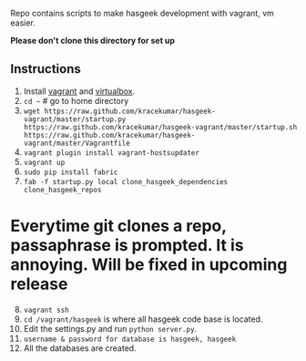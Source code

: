 Repo contains scripts to make hasgeek development with vagrant, vm easier.

**Please don't clone this directory for set up**

Instructions
-----
1. Install [vagrant](http://downloads.vagrantup.com/tags/v1.2.2) and [virtualbox](https://www.virtualbox.org/wiki/Downloads).
2. `cd ~` # go to home directory
3. `wget https://raw.github.com/kracekumar/hasgeek-vagrant/master/startup.py https://raw.github.com/kracekumar/hasgeek-vagrant/master/startup.sh https://raw.github.com/kracekumar/hasgeek-vagrant/master/Vagrantfile`
4. `vagrant plugin install vagrant-hostsupdater`
5. `vagrant up`
6. `sudo pip install fabric`
7. `fab -f startup.py local clone_hasgeek_dependencies clone_hasgeek_repos`
# Everytime git clones a repo, passaphrase is prompted. It is annoying. Will be fixed in upcoming release
8. `vagrant ssh`
9. `cd /vagrant/hasgeek` is where all hasgeek code base is located.
10. Edit the settings.py and run `python server.py`.
11. `username & password for database is hasgeek, hasgeek`
12. All the databases are created.
